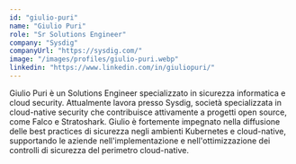 ```yaml
---
id: "giulio-puri"
name: "Giulio Puri"
role: "Sr Solutions Engineer"
company: "Sysdig"
companyUrl: "https://sysdig.com/"
image: "/images/profiles/giulio-puri.webp"
linkedin: "https://www.linkedin.com/in/giuliopuri/"
---
```


Giulio Puri è un Solutions Engineer specializzato in sicurezza informatica e cloud security. Attualmente lavora presso Sysdig, società specializzata in cloud-native security che contribuisce attivamente a progetti open source, come Falco e Stratoshark. Giulio è fortemente impegnato nella diffusione delle best practices di sicurezza negli ambienti Kubernetes e cloud-native, supportando le aziende nell'implementazione e nell'ottimizzazione dei controlli di sicurezza del perimetro cloud-native.
